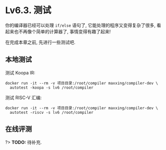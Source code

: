 # Lv6.3. 测试

你的编译器已经可以处理 `if/else` 语句了, 它能处理的程序又变得复杂了很多, 看起来也不再像个简单的计算器了, 事情变得有趣了起来!

在完成本章之前, 先进行一些测试吧.

## 本地测试

测试 Koopa IR:

```
docker run -it --rm -v 项目目录:/root/compiler maxxing/compiler-dev \
  autotest -koopa -s lv6 /root/compiler
```

测试 RISC-V 汇编:

```
docker run -it --rm -v 项目目录:/root/compiler maxxing/compiler-dev \
  autotest -riscv -s lv6 /root/compiler
```

## 在线评测

?> **TODO:** 待补充.
